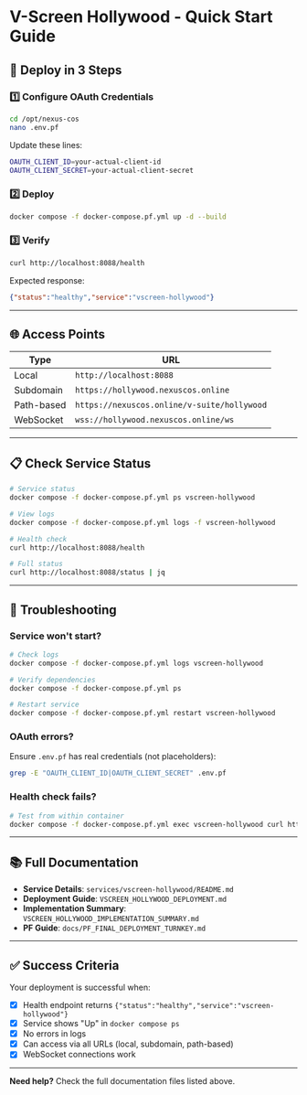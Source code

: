 # V-Screen Hollywood - Quick Start Guide

## 🚀 Deploy in 3 Steps

### 1️⃣ Configure OAuth Credentials

```bash
cd /opt/nexus-cos
nano .env.pf
```

Update these lines:
```bash
OAUTH_CLIENT_ID=your-actual-client-id
OAUTH_CLIENT_SECRET=your-actual-client-secret
```

### 2️⃣ Deploy

```bash
docker compose -f docker-compose.pf.yml up -d --build
```

### 3️⃣ Verify

```bash
curl http://localhost:8088/health
```

Expected response:
```json
{"status":"healthy","service":"vscreen-hollywood"}
```

---

## 🌐 Access Points

| Type | URL |
|------|-----|
| Local | `http://localhost:8088` |
| Subdomain | `https://hollywood.nexuscos.online` |
| Path-based | `https://nexuscos.online/v-suite/hollywood` |
| WebSocket | `wss://hollywood.nexuscos.online/ws` |

---

## 📋 Check Service Status

```bash
# Service status
docker compose -f docker-compose.pf.yml ps vscreen-hollywood

# View logs
docker compose -f docker-compose.pf.yml logs -f vscreen-hollywood

# Health check
curl http://localhost:8088/health

# Full status
curl http://localhost:8088/status | jq
```

---

## 🔧 Troubleshooting

### Service won't start?

```bash
# Check logs
docker compose -f docker-compose.pf.yml logs vscreen-hollywood

# Verify dependencies
docker compose -f docker-compose.pf.yml ps

# Restart service
docker compose -f docker-compose.pf.yml restart vscreen-hollywood
```

### OAuth errors?

Ensure `.env.pf` has real credentials (not placeholders):
```bash
grep -E "OAUTH_CLIENT_ID|OAUTH_CLIENT_SECRET" .env.pf
```

### Health check fails?

```bash
# Test from within container
docker compose -f docker-compose.pf.yml exec vscreen-hollywood curl http://localhost:8088/health
```

---

## 📚 Full Documentation

- **Service Details**: `services/vscreen-hollywood/README.md`
- **Deployment Guide**: `VSCREEN_HOLLYWOOD_DEPLOYMENT.md`
- **Implementation Summary**: `VSCREEN_HOLLYWOOD_IMPLEMENTATION_SUMMARY.md`
- **PF Guide**: `docs/PF_FINAL_DEPLOYMENT_TURNKEY.md`

---

## ✅ Success Criteria

Your deployment is successful when:

- [x] Health endpoint returns `{"status":"healthy","service":"vscreen-hollywood"}`
- [x] Service shows "Up" in `docker compose ps`
- [x] No errors in logs
- [x] Can access via all URLs (local, subdomain, path-based)
- [x] WebSocket connections work

---

**Need help?** Check the full documentation files listed above.
